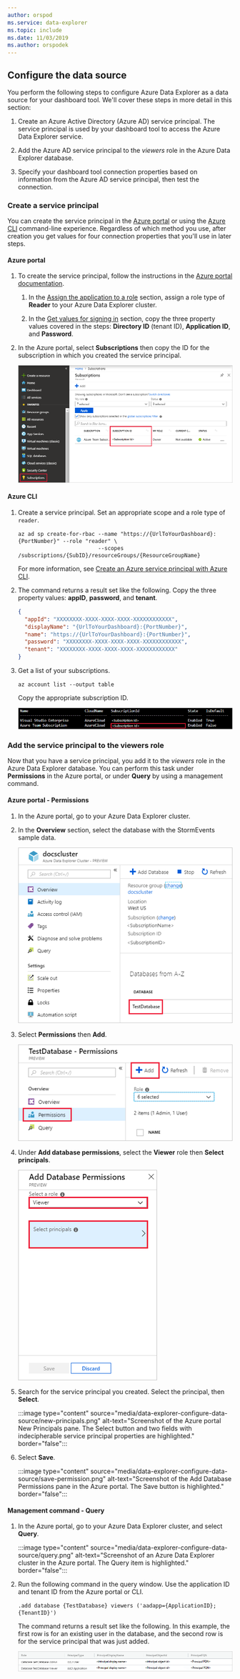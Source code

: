 ```yaml
---
author: orspod
ms.service: data-explorer
ms.topic: include
ms.date: 11/03/2019
ms.author: orspodek
---
```


## Configure the data source

You perform the following steps to configure Azure Data Explorer as a data source for your dashboard tool. We'll cover these steps in more detail in this section:

1. Create an Azure Active Directory (Azure AD) service principal. The service principal is used by your dashboard tool to access the Azure Data Explorer service.

1. Add the Azure AD service principal to the *viewers* role in the Azure Data Explorer database.

1. Specify your dashboard tool connection properties based on information from the Azure AD service principal, then test the connection.

### Create a service principal

You can create the service principal in the [Azure portal](#azure-portal) or using the [Azure CLI](#azure-cli) command-line experience. Regardless of which method you use, after creation you get values for four connection properties that you'll use in later steps.

#### Azure portal

1. To create the service principal, follow the instructions in the [Azure portal documentation](/azure/active-directory/develop/howto-create-service-principal-portal).

    1. In the [Assign the application to a role](/azure/active-directory/develop/howto-create-service-principal-portal#assign-a-role-to-the-application) section, assign a role type of **Reader** to your Azure Data Explorer cluster.

    1. In the [Get values for signing in](/azure/active-directory/develop/howto-create-service-principal-portal#get-values-for-signing-in) section, copy the three property values covered in the steps: **Directory ID** (tenant ID), **Application ID**, and **Password**.

1. In the Azure portal, select **Subscriptions** then copy the ID for the subscription in which you created the service principal.

    ![Subscription ID - portal.](media/data-explorer-configure-data-source/subscription-id-portal.png)

#### Azure CLI

1. Create a service principal. Set an appropriate scope and a role type of `reader`.

    ```azurecli
    az ad sp create-for-rbac --name "https://{UrlToYourDashboard}:{PortNumber}" --role "reader" \
                             --scopes /subscriptions/{SubID}/resourceGroups/{ResourceGroupName}
    ```

    For more information, see [Create an Azure service principal with Azure CLI](/cli/azure/create-an-azure-service-principal-azure-cli).

1. The command returns a result set like the following. Copy the three property values: **appID**, **password**, and **tenant**.


    ```json
    {
      "appId": "XXXXXXXX-XXXX-XXXX-XXXX-XXXXXXXXXXXX",
      "displayName": "{UrlToYourDashboard}:{PortNumber}",
      "name": "https://{UrlToYourDashboard}:{PortNumber}",
      "password": "XXXXXXXX-XXXX-XXXX-XXXX-XXXXXXXXXXXX",
      "tenant": "XXXXXXXX-XXXX-XXXX-XXXX-XXXXXXXXXXXX"
    }
    ```

1. Get a list of your subscriptions.

    ```azurecli
    az account list --output table
    ```

    Copy the appropriate subscription ID.

    ![Subscription ID - CLI.](media/data-explorer-configure-data-source/subscription-id-cli.png)

### Add the service principal to the viewers role

Now that you have a service principal, you add it to the *viewers* role in the Azure Data Explorer database. You can perform this task under **Permissions** in the Azure portal, or under **Query** by using a management command.

#### Azure portal - Permissions

1. In the Azure portal, go to your Azure Data Explorer cluster.

1. In the **Overview** section, select the database with the StormEvents sample data.

    ![Select database.](media/data-explorer-configure-data-source/select-database.png)

1. Select **Permissions** then **Add**.

    ![Database permissions.](media/data-explorer-configure-data-source/database-permissions.png)

1. Under **Add database permissions**, select the **Viewer** role then **Select principals**.

    ![Add database permissions.](media/data-explorer-configure-data-source/add-permission.png)

1. Search for the service principal you created. Select the principal, then **Select**.

    :::image type="content" source="media/data-explorer-configure-data-source/new-principals.png" alt-text="Screenshot of the Azure portal New Principals pane. The Select button and two fields with indecipherable service principal properties are highlighted." border="false":::

1. Select **Save**.

    :::image type="content" source="media/data-explorer-configure-data-source/save-permission.png" alt-text="Screenshot of the Add Database Permissions pane in the Azure portal. The Save button is highlighted." border="false":::

#### Management command - Query

1. In the Azure portal, go to your Azure Data Explorer cluster, and select **Query**.

    :::image type="content" source="media/data-explorer-configure-data-source/query.png" alt-text="Screenshot of an Azure Data Explorer cluster in the Azure portal. The Query item is highlighted." border="false":::

1. Run the following command in the query window. Use the application ID and tenant ID from the Azure portal or CLI.

    ```kusto
    .add database {TestDatabase} viewers ('aadapp={ApplicationID};{TenantID}')
    ```

    The command returns a result set like the following. In this example, the first row is for an existing user in the database, and the second row is for the service principal that was just added.

    ![Result set.](media/data-explorer-configure-data-source/result-set.png)
